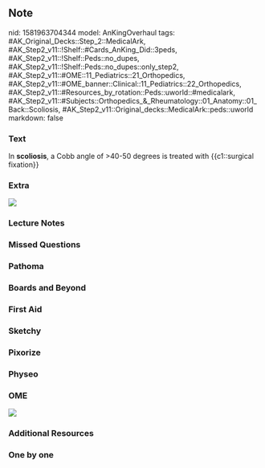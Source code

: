 ## Note
nid: 1581963704344
model: AnKingOverhaul
tags: #AK_Original_Decks::Step_2::MedicalArk, #AK_Step2_v11::!Shelf::#Cards_AnKing_Did::3peds, #AK_Step2_v11::!Shelf::Peds::no_dupes, #AK_Step2_v11::!Shelf::Peds::no_dupes::only_step2, #AK_Step2_v11::#OME::11_Pediatrics::21_Orthopedics, #AK_Step2_v11::#OME_banner::Clinical::11_Pediatrics::22_Orthopedics, #AK_Step2_v11::#Resources_by_rotation::Peds::uworld::#medicalark, #AK_Step2_v11::#Subjects::Orthopedics_&_Rheumatology::01_Anatomy::01_Back::Scoliosis, #AK_Step2_v11::Original_decks::MedicalArk::peds::uworld
markdown: false

### Text
In <b>scoliosis</b>, a Cobb angle of >40-50 degrees is treated
with {{c1::surgical fixation}}

### Extra
<img src="paste-f97d5e6c0afdf8cd63c8ecc7848f5a903d34487e.jpg">

### Lecture Notes


### Missed Questions


### Pathoma


### Boards and Beyond


### First Aid


### Sketchy


### Pixorize


### Physeo


### OME
<div class="ome-widget">
  <a href=
  "https://onlinemeded.org/spa/pediatrics/orthopedics/acquire?ref=anki">
  <img src="_OME_AnkiFlashcards_Lesson_6.png"></a>
</div>

### Additional Resources


### One by one

